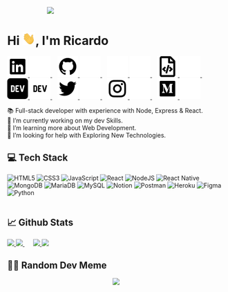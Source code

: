 <p align="center" style="width:200px">
    <img src="https://miro.medium.com/max/1400/1*is03VOyLARQ1sgfQDbH8cQ.jpeg" style="width:600px"/>
</p>


# Hi <img src="./wave.gif" height="30px" width="30px">, I'm Ricardo

<p>
    <a href="https://www.linkedin.com/in/ricardomirallesbernal#gh-light-mode-only">
        <img src="./assets/light-mode/linkedin.svg" />
    </a>
    <a href="https://www.linkedin.com/in/ricardomirallesbernal#gh-dark-mode-only">
        <img src="./assets/dark-mode/linkedin.svg" />
    </a>
    &nbsp;&nbsp;
    <a href="https://github.com/ricmiber96#gh-light-mode-only">
        <img src="./assets/light-mode/github.svg" />
    </a>
    <a href="https://github.com/ricmiber96#gh-dark-mode-only">
        <img src="./assets/dark-mode/github.svg" />
    </a>
    &nbsp;&nbsp;
    <a href="https://github.com/ricmiber96#gh-light-mode-only">
        <img src="./assets/light-mode/email.svg"/>
    </a>
    <a href="https://github.com/ricmiber96#gh-dark-mode-only">
        <img src="./assets/dark-mode/email.svg" />
    </a>
    &nbsp;&nbsp;
    <a href="https://ricmiber96.github.io/#gh-light-mode-only">
        <img src="./assets/light-mode/website.svg"/>
    </a>
    <a href="https://ricmiber96.github.io/#gh-dark-mode-only">
        <img src="./assets/dark-mode/website.svg" />
    </a>
    &nbsp;&nbsp;
    <a href="https://dev.to/ricmiber96/#gh-light-mode-only">
        <img src="./assets/light-mode/devto.svg"/>
    </a>
    <a href="https://dev.to/ricmiber96/#gh-dark-mode-only">
        <img src="./assets/dark-mode/devto.svg" />
    </a>
    &nbsp;&nbsp;
    <a href="https://twitter.com/ricmiber96#gh-light-mode-only">
        <img src="./assets/light-mode/twitter.svg" />
    </a>
    <a href="https://twitter.com/ricmiber96#gh-dark-mode-only">
        <img src="./assets/dark-mode/twitter.svg" />
    </a>
    &nbsp;&nbsp;
    <a href="https://www.instagram.com/ricmiber96#gh-light-mode-only">
        <img src="./assets/light-mode/instagram.svg" />
    </a>
    <a href="https://www.instagram.com/ricmiber96#gh-dark-mode-only">
        <img src="./assets/dark-mode/instagram.svg" />
    </a>
    &nbsp;&nbsp;
    <a href="https://medium.com/@ricmiber96#gh-light-mode-only">
        <img src="./assets/light-mode/medium.svg" />
    </a>
    <a href="https://medium.com/@ricmiber96#gh-dark-mode-only">
        <img src="./assets/dark-mode/medium.svg" />
    </a>
</p>

📚 Full-stack developer with experience with Node, Express & React.\
🔭 I’m currently working on my dev Skills.\
🌱 I’m learning more about Web Development.\
🤔 I’m looking for help with Exploring New Technologies.

## 💻 Tech Stack
![HTML5](https://img.shields.io/badge/html5-%23E34F26.svg?style=for-the-badge&logo=html5&logoColor=white)
![CSS3](https://img.shields.io/badge/-CSS3-2B94C7?style=for-the-badge&logo=css3&logoColor=white)
![JavaScript](https://img.shields.io/badge/javascript-%23323330.svg?style=for-the-badge&logo=javascript&logoColor=%23F7DF1E) 
![React](https://img.shields.io/badge/react-%2320232a.svg?style=for-the-badge&logo=react&logoColor=%2361DAFB)
![NodeJS](https://img.shields.io/badge/-NodeJS-339933?style=for-the-badge&logo=Node.js&logoColor=white)
![React Native](https://img.shields.io/badge/react_native-%2320232a.svg?style=for-the-badge&logo=react&logoColor=%2361DAFB) 
![MongoDB](https://img.shields.io/badge/MongoDB-%234ea94b.svg?style=for-the-badge&logo=mongodb&logoColor=white)
![MariaDB](https://img.shields.io/badge/-MariaDB-60BE86?style=for-the-badge&logo=mariadb&logoColor=white)
![MySQL](https://img.shields.io/badge/mysql-%2300f.svg?style=for-the-badge&logo=mysql&logoColor=white)
![Notion](https://img.shields.io/badge/Notion-%23000000.svg?style=for-the-badge&logo=notion&logoColor=white) 
![Postman](https://img.shields.io/badge/Postman-FF6C37?style=for-the-badge&logo=postman&logoColor=white)
![Heroku](https://img.shields.io/badge/heroku-%23430098.svg?style=for-the-badge&logo=heroku&logoColor=white)
![Figma](https://img.shields.io/badge/figma-%23F24E1E.svg?style=for-the-badge&logo=figma&logoColor=white) 
![Python](https://img.shields.io/badge/python-3670A0?style=for-the-badge&logo=python&logoColor=ffdd54)
</br></br>

## 📈 Github Stats

<p float="left">
    <a href="https://github.com/DanielRamosAcosta#gh-light-mode-only">
        <img src="https://github-readme-stats.vercel.app/api?username=ricmiber96&count_private=true&show_icons=true" height="160px" />
    </a>
    <a href="https://github.com/DanielRamosAcosta#gh-dark-mode-only">
        <img src="https://github-readme-stats.vercel.app/api?username=ricmiber96&count_private=true&show_icons=true&theme=dark" height="160px" />
    </a>
    &nbsp;&nbsp;&nbsp;&nbsp;
    <a href="https://github.com/DanielRamosAcosta#gh-light-mode-only">
        <img src="https://github-readme-stats.vercel.app/api/top-langs/?username=ricmiber96&layout=compact" height="160px" />
    </a>
    <a href="https://github.com/DanielRamosAcosta#gh-dark-mode-only">
        <img src="https://github-readme-stats.vercel.app/api/top-langs/?username=ricmiber96&layout=compact&theme=dark" height="160px" />
    </a>
</p>


## 👨‍💻 Random Dev Meme
<div align="center">
    <img src="https://random-memer.herokuapp.com/" width="512px"/>
</div>

